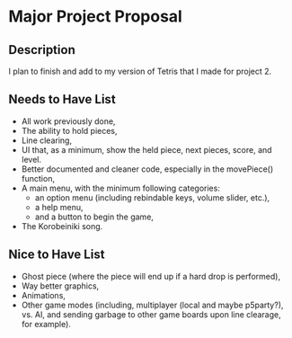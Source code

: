 # Major Project Proposal

## Description
I plan to finish and add to my version of Tetris that I made for project 2.

## Needs to Have List
- All work previously done,
- The ability to hold pieces,
- Line clearing,
- UI that, as a minimum, show the held piece, next pieces, score, and level.
- Better documented and cleaner code, especially in the movePiece() function,
- A main menu, with the minimum following categories:
    - an option menu (including rebindable keys, volume slider, etc.),
    - a help menu,
    - and a button to begin the game,
- The Korobeiniki song.

## Nice to Have List
- Ghost piece (where the piece will end up if a hard drop is performed),
- Way better graphics,
- Animations,
- Other game modes (including, multiplayer (local and maybe p5party?), vs. AI, and sending garbage to other game boards upon line clearage, for example).